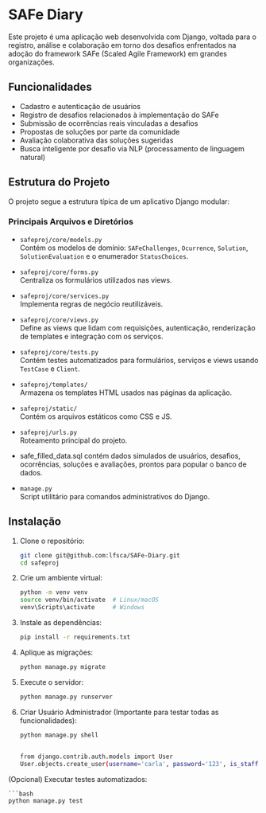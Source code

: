 # SAFe Diary

Este projeto é uma aplicação web desenvolvida com Django, voltada para o registro, análise e colaboração em torno dos desafios enfrentados na adoção do framework SAFe (Scaled Agile Framework) em grandes organizações.

## Funcionalidades

- Cadastro e autenticação de usuários
- Registro de desafios relacionados à implementação do SAFe
- Submissão de ocorrências reais vinculadas a desafios
- Propostas de soluções por parte da comunidade
- Avaliação colaborativa das soluções sugeridas
- Busca inteligente por desafio via NLP (processamento de linguagem natural)

## Estrutura do Projeto

O projeto segue a estrutura típica de um aplicativo Django modular:

### Principais Arquivos e Diretórios

- `safeproj/core/models.py`  
  Contém os modelos de domínio: `SAFeChallenges`, `Ocurrence`, `Solution`, `SolutionEvaluation` e o enumerador `StatusChoices`.

- `safeproj/core/forms.py`  
  Centraliza os formulários utilizados nas views.

- `safeproj/core/services.py`  
  Implementa regras de negócio reutilizáveis.

- `safeproj/core/views.py`  
  Define as views que lidam com requisições, autenticação, renderização de templates e integração com os serviços.

- `safeproj/core/tests.py`  
  Contém testes automatizados para formulários, serviços e views usando `TestCase` e `Client`.

- `safeproj/templates/`  
  Armazena os templates HTML usados nas páginas da aplicação.

- `safeproj/static/`  
  Contém os arquivos estáticos como CSS e JS.

- `safeproj/urls.py`  
  Roteamento principal do projeto.

- safe_filled_data.sql contém dados simulados de usuários, desafios, ocorrências, soluções e avaliações, prontos para popular o banco de dados.

- `manage.py`  
  Script utilitário para comandos administrativos do Django.

## Instalação

1. Clone o repositório:

   ```bash
   git clone git@github.com:lfsca/SAFe-Diary.git
   cd safeproj

2. Crie um ambiente virtual:

	```bash
	python -m venv venv
	source venv/bin/activate  # Linux/macOS
	venv\Scripts\activate     # Windows

3. Instale as dependências:

	```bash
	pip install -r requirements.txt

4. Aplique as migrações:

	```bash
	python manage.py migrate

5. Execute o servidor:

	```bash
	python manage.py runserver

6. Criar Usuário Administrador (Importante para testar todas as funcionalidades):

	```bash
	python manage.py shell

		
	from django.contrib.auth.models import User
	User.objects.create_user(username='carla', password='123', is_staff=True)


(Opcional) Executar testes automatizados:

	```bash
	python manage.py test
